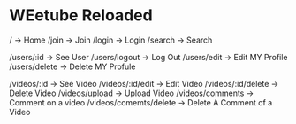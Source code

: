 # WEetube Reloaded

/ -> Home
/join -> Join
/login -> Login
/search -> Search

/users/:id -> See User
/users/logout -> Log Out
/users/edit -> Edit MY Profile
/users/delete -> Delete MY Profule

/videos/:id -> See Video
/videos/:id/edit -> Edit Video
/videos/:id/delete -> Delete Video
/videos/upload -> Upload Video
/videos/comments -> Comment on a video
/videos/comemts/delete -> Delete A Comment of a Video

